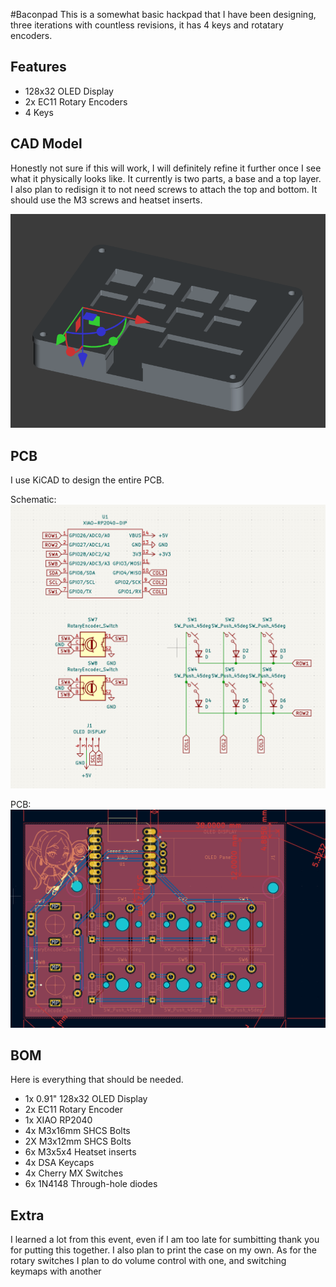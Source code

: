 #Baconpad
This is a somewhat basic hackpad that I have been designing, three iterations with countless revisions, it has 4 keys and rotatary encoders.

## Features
 - 128x32 OLED Display
 - 2x EC11 Rotary Encoders
 - 4 Keys

## CAD Model
Honestly not sure if this will work, I will definitely refine it further once I see what it physically looks like. It currently is two parts,
a base and a top layer.
I also plan to redisign it to not need screws to attach the top and bottom. 
It should use the M3 screws and heatset inserts.

![Case](./PRODUCTION/CASE.png)

## PCB
I use KiCAD to design the entire PCB. 

Schematic:
![Schematic](./PRODUCTION/LAYOUT.png)

PCB: 
![PCB](./PRODUCTION/PCB.png)

## BOM
Here is everything that should be needed.

 - 1x 0.91" 128x32 OLED Display
 - 2x EC11 Rotary Encoder
 - 1x XIAO RP2040
 - 4x M3x16mm SHCS Bolts
 - 2X M3x12mm SHCS Bolts
 - 6x M3x5x4 Heatset inserts
 - 4x DSA Keycaps
 - 4x Cherry MX Switches
 - 6x 1N4148 Through-hole diodes

## Extra
I learned a lot from this event, even if I am too late for sumbitting thank you for putting this together. I also plan to print the case on my own. As for the rotary switches I plan to do volume control with one, and switching keymaps with another
